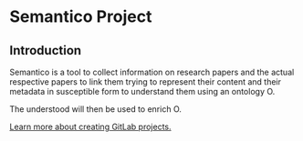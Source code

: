 # Semantico Project

## Introduction

Semantico is a tool to collect information on research papers and the actual respective papers to link them trying to represent their content and their metadata in susceptible form to understand them using an ontology O.

The understood will then be used to enrich O.

[Learn more about creating GitLab projects.](https://docs.gitlab.com/ee/gitlab-basics/create-project.html)
